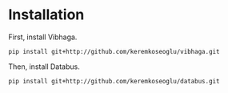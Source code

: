 # Installation

First, install Vibhaga.

```
pip install git+http://github.com/keremkoseoglu/vibhaga.git
```

Then, install Databus.

```
pip install git+http://github.com/keremkoseoglu/databus.git
```